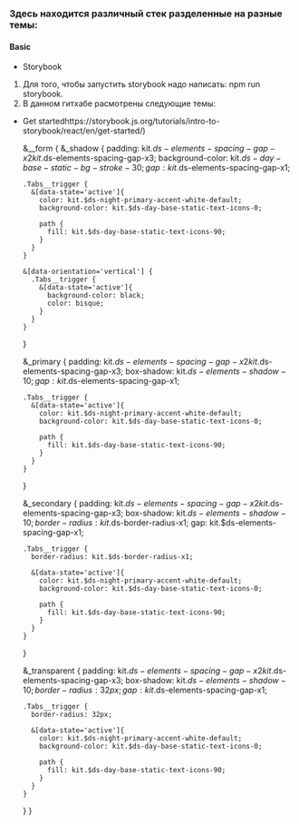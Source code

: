 ### Здесь находится различный стек разделенные на разные темы:

#### Basic

- Storybook

1. Для того, чтобы запустить storybook надо написать: npm run storybook.
2. В данном гитхабе расмотрены следующие темы:
- Get startedhttps://storybook.js.org/tutorials/intro-to-storybook/react/en/get-started/)

  &__form {
    &_shadow {
      padding: kit.$ds-elements-spacing-gap-x2 kit.$ds-elements-spacing-gap-x3;
      background-color: kit.$ds-day-base-static-bg-stroke-30;
      gap: kit.$ds-elements-spacing-gap-x1;

      .Tabs__trigger {
        &[data-state='active']{
          color: kit.$ds-night-primary-accent-white-default;
          background-color: kit.$ds-day-base-static-text-icons-0;

          path {
            fill: kit.$ds-day-base-static-text-icons-90;
          }
        }
      }
        
      &[data-orientation='vertical'] {
        .Tabs__trigger {
          &[data-state='active']{
            background-color: black;
            color: bisque;
          }
        }
      }
    }
      

    &_primary {
      padding: kit.$ds-elements-spacing-gap-x2 kit.$ds-elements-spacing-gap-x3;
      box-shadow: kit.$ds-elements-shadow-10;
      gap: kit.$ds-elements-spacing-gap-x1;

      .Tabs__trigger {
        &[data-state='active']{
          color: kit.$ds-night-primary-accent-white-default;
          background-color: kit.$ds-day-base-static-text-icons-0;

          path {
            fill: kit.$ds-day-base-static-text-icons-90;
          }
        }
      }
    }

    &_secondary {
      padding: kit.$ds-elements-spacing-gap-x2 kit.$ds-elements-spacing-gap-x3;
      box-shadow: kit.$ds-elements-shadow-10;
      border-radius: kit.$ds-border-radius-x1;
      gap: kit.$ds-elements-spacing-gap-x1;

      .Tabs__trigger {
        border-radius: kit.$ds-border-radius-x1;

        &[data-state='active']{
          color: kit.$ds-night-primary-accent-white-default;
          background-color: kit.$ds-day-base-static-text-icons-0;

          path {
            fill: kit.$ds-day-base-static-text-icons-90;
          }
        }
      }
    }

    &_transparent {
      padding: kit.$ds-elements-spacing-gap-x2 kit.$ds-elements-spacing-gap-x3;
      box-shadow: kit.$ds-elements-shadow-10;
      border-radius: 32px;
      gap: kit.$ds-elements-spacing-gap-x1;

      .Tabs__trigger {
        border-radius: 32px;
        
        &[data-state='active']{
          color: kit.$ds-night-primary-accent-white-default;
          background-color: kit.$ds-day-base-static-text-icons-0;

          path {
            fill: kit.$ds-day-base-static-text-icons-90;
          }
        }
      }
    }
  }
